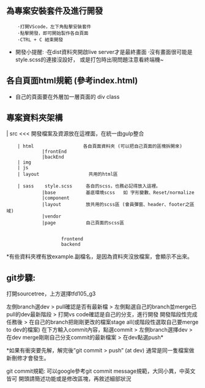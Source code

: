 ## 為專案安裝套件及進行開發
        ·打開VScode，左下角點擊安裝套件
        ·點擊開發，即可開始製作各自頁面
        ·CTRL + C 結束開發


* 開發小提醒: 
        ·在dist資料夾開啟live server才是最終畫面
        ·沒有畫面很可能是style.scss的連接沒設好，
        或是打包時出現問題注意看終端機~

## 各自頁面html規範 (參考index.html)
* 自己的頁面要在外層加一層頁面的 div class
<div class="wrapper_index">
</div>
        

## 專案資料夾架構
  | src  <<<   開發檔案及資源放在這裡面，在統一由gulp整合
    
        | html                  各自頁面資料夾 (可以把自己頁面的區塊拆開來)
                 |frontEnd
                 |backEnd       
        | img
        | js   
        | layout                  共用的html區

        | sass    style.scss     各自的scss，也務必記得放入這裡。
                 |base           基底環境scss   如 字形變數、Reset/normalize
                 |component
                 |layout         放共用的scss區 (會員彈窗、header、footer之區域)
                 |vendor
                 |page           自己頁面的scss區
                
                
                        frontend
                        backend

*有些資料夾裡有放example.副檔名，是因為資料夾沒放檔案，會顯示不出來。



## git步驟:

打開sourcetree，上方選擇tfd105_g3

左側branch選dev > pull確認是否有最新檔 > 左側點選自己的branch並merge已pull的dev最新階段 > 打開vs code確認是自己的分支，進行開發
開發階段性完成任務後 > 在自己的branch把剛剛更改的檔案stage all(或階段性選取自己要merge to dev的檔案) 在下方輸入commit內容，點選commit > 左側branch選擇dev > 在dev merge剛剛自己分支commit的最新檔案 > 在dev點選push*

*如果有衝突要先解，解完後”git commit > push” (at dev) 通常是同一隻檔案做新刪修才會發生。

git commit規範:
可以google參考git commit message規範，大同小異，中英文皆可
開頭請簡述功能或是修改區塊，再敘述細部狀況